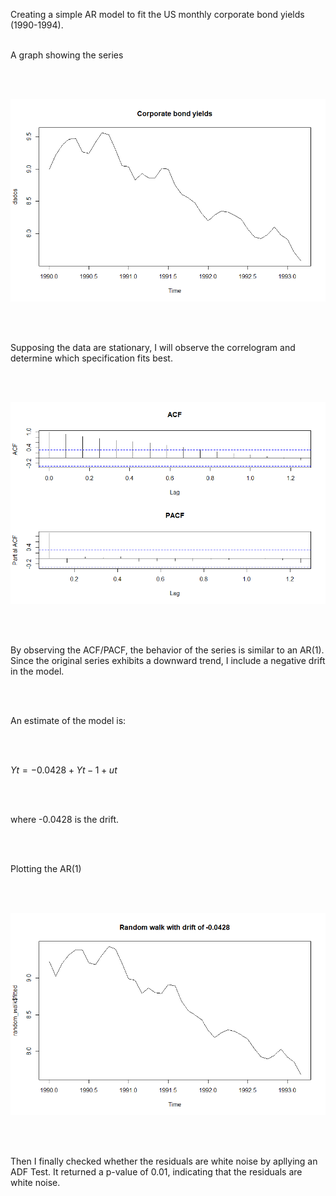 
Creating a simple AR model to fit the US monthly corporate bond yields (1990-1994).
<br>
<br>

A graph showing the series

<br>
<br>

![](dados/grafico1.png)

<br>
<br>

Supposing the data are stationary, I will observe the correlogram and determine which specification fits best.

<br>
<br>

![](dados/grafico2.png)

<br>
<br>

By observing the ACF/PACF, the behavior of the series is similar to an AR(1).
Since the original series exhibits a downward trend, I include a negative drift in the model.

<br>
<br>

An estimate of the model is:

<br>
<br>

$Yt = -0.0428 + Yt-1 + ut$

<br>
<br>

where -0.0428 is the drift.

<br>
<br>

Plotting the AR(1)

<br>
<br>

![](dados/grafico3.png)

<br>
<br>

Then I finally checked whether the residuals are white noise by apllying an ADF Test. It returned a p-value of 0.01, indicating that the residuals are white noise.

<br>
<br>






















